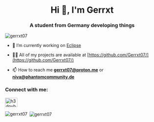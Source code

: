 <h1 align="center">Hi 👋, I'm Gerrxt</h1>
<h3 align="center">A student from Germany developing things</h3>

<p align="left"> <img src="https://komarev.com/ghpvc/?username=gerrxt07&label=Profile%20views&color=0e75b6&style=flat" alt="gerrxt07" /> </p>

- 🔭 I’m currently working on [Eclipse](https://github.com/Gerrxt07/Eclipse-CLI)

- 👨‍💻 All of my projects are available at [https://github.com/Gerrxt07/](https://github.com/Gerrxt07/)

- 📫 How to reach me **gerrxt07@proton.me** or **niva@phantomcommunity.de**

<h3 align="left">Connect with me:</h3>
<p align="left">
<a href="https://discord.gg/T4p98xbHVz" target="blank"><img align="center" src="https://raw.githubusercontent.com/rahuldkjain/github-profile-readme-generator/master/src/images/icons/Social/discord.svg" alt="h3dpvbrctw" height="30" width="40" /></a>
</p>

<p><img align="left" src="https://github-readme-stats.vercel.app/api/top-langs?username=gerrxt07&show_icons=true&locale=en&layout=compact&theme=transparent" alt="gerrxt07" /></p>

<p>&nbsp;<img align="center" src="https://github-readme-stats.vercel.app/api?username=gerrxt07&show_icons=true&locale=en&layout=donut&theme=transparent" alt="gerrxt07" /></p>
